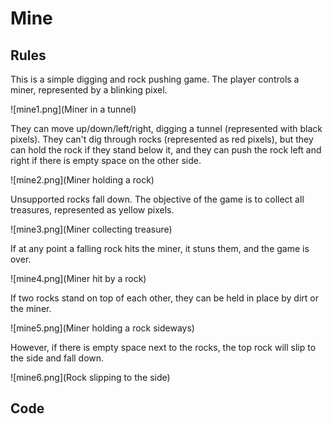 # Mine

## Rules

This is a simple digging and rock pushing game. The player controls a miner,
represented by a blinking pixel.

![mine1.png](Miner in a tunnel)

They can move up/down/left/right, digging a tunnel (represented with black
pixels). They can't dig through rocks (represented as red pixels), but they can
hold the rock if they stand below it, and they can push the rock left and right
if there is empty space on the other side.

![mine2.png](Miner holding a rock)

Unsupported rocks fall down. The objective of the game is to collect all treasures, represented as yellow pixels.

![mine3.png](Miner collecting treasure)

If at any point a falling rock hits the miner, it stuns them, and the game is over.

![mine4.png](Miner hit by a rock)

If two rocks stand on top of each other, they can be held in place by dirt or the miner.

![mine5.png](Miner holding a rock sideways)

However, if there is empty space next to the rocks, the top rock will slip to the side and fall down.

![mine6.png](Rock slipping to the side)

## Code
